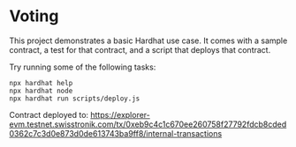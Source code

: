 # Voting

This project demonstrates a basic Hardhat use case. It comes with a sample contract, a test for that contract, and a script that deploys that contract.

Try running some of the following tasks:

```shell
npx hardhat help
npx hardhat node
npx hardhat run scripts/deploy.js
```

Contract deployed to: https://explorer-evm.testnet.swisstronik.com/tx/0xeb9c4c1c670ee260758f27792fdcb8cded0362c7c3d0e873d0de613743ba9ff8/internal-transactions
